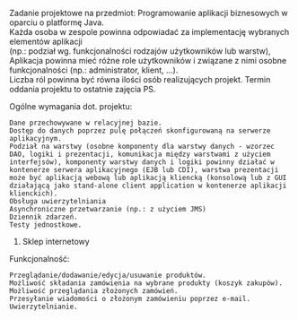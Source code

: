 Zadanie projektowe na przedmiot: Programowanie aplikacji biznesowych w oparciu o platformę Java.</br>
Każda osoba  w zespole powinna odpowiadać za implementację wybranych elementów aplikacji </br>
(np.: podział wg. funkcjonalności rodzajów użytkowników lub warstw),</br>
Aplikacja powinna mieć różne role użytkowników i związane z nimi osobne funkcjonalności (np.: administrator, klient, ...).</br>
Liczba ról powinna być równa ilości osób realizujących projekt. Termin oddania projektu to ostatnie zajęcia PS.</br>

Ogólne wymagania dot. projektu:

    Dane przechowywane w relacyjnej bazie.
    Dostęp do danych poprzez pulę połączeń skonfigurowaną na serwerze aplikacyjnym.
    Podział na warstwy (osobne komponenty dla warstwy danych - wzorzec DAO, logiki i prezentacji, komunikacja między warstwami z użyciem interfejsów), komponenty warstwy danych i logiki powinny działać w kontenerze serwera aplikacyjnego (EJB lub CDI), warstwa prezentacji może być aplikacją webową lub aplikacją kliencką (konsolową lub z GUI działającą jako stand-alone client application w kontenerze aplikacji klienckich).
    Obsługa uwierzytelniania
    Asynchroniczne przetwarzanie (np.: z użyciem JMS)
    Dziennik zdarzeń.
    Testy jednostkowe.
    
    
1) Sklep internetowy

Funkcjonalność:

    Przeglądanie/dodawanie/edycja/usuwanie produktów.
    Możliwość składania zamówienia na wybrane produkty (koszyk zakupów).
    Możliwość przeglądania złożonych zamówień.
    Przesyłanie wiadomości o złożonym zamówieniu poprzez e-mail.
    Uwierzytelnianie.
